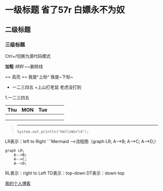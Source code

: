 # 一级标题 省了57r 白嫖永不为奴
## 二级标题
### 三级标题
Ctrl+/切换为源代码模式

**加粗**
*倾斜*
~~删除线

== 高亮 ==
我是^上标^
我是~下标~

+ 一二三四五
	+上山打老鼠
    	老虎没打到

1.一二三四五

| Thu  | MON  | Tue  |      |      |      |
| :--- | ---- | ---- | ---- | ---- | ---- |
|      |      |      |      |      |      |
|      |      |      |      |      |      |
|      |      |      |      |      |      |

> ---------------------
>
> `System.out.println("HelloWorld");`

LR表示：left to Right     ```Mermaid  ——>流程图（graph LR;
	A-->B;
	A-->C;
	A-->D;）

```mermaid
graph LR;
	A-->B;
	A-->C;
	A-->D;
```

RL表示：right to Left
TD表示：top-down
DT表示：down-top

[我的个人博客](https://www.cnblogs.com/fjh666/)
